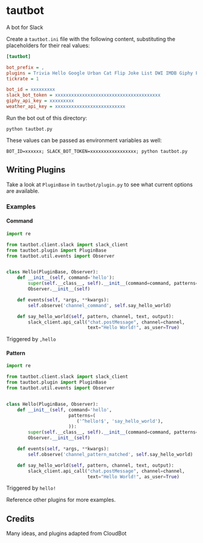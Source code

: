 # tautbot

A bot for Slack

Create a `tautbot.ini` file with the following content, substituting the placeholders for their real values:

```ini
[tautbot]

bot_prefix = ,
plugins = Trivia Hello Google Urban Cat Flip Joke List DWI IMDB Giphy Factoid Fight Ask Calc Weather
tickrate = 1

bot_id = xxxxxxxxx
slack_bot_token = xxxxxxxxxxxxxxxxxxxxxxxxxxxxxxxxxxxxxxx
giphy_api_key = xxxxxxxxx
weather_api_key = xxxxxxxxxxxxxxxxxxxxxxxxxx
```

Run the bot out of this directory:

```
python tautbot.py
```

These values can be passed as environment variables as well: 

```
BOT_ID=xxxxxx; SLACK_BOT_TOKEN=xxxxxxxxxxxxxxxxx; python tautbot.py
```

## Writing Plugins

Take a look at `PluginBase` in `tautbot/plugin.py` to see what current options are available.

### Examples

#### Command

```python
import re

from tautbot.client.slack import slack_client
from tautbot.plugin import PluginBase
from tautbot.util.events import Observer


class Hello(PluginBase, Observer):
    def __init__(self, command='hello'):
        super(self.__class__, self).__init__(command=command, patterns=patterns)
        Observer.__init__(self)

    def events(self, *args, **kwargs):
        self.observe('channel_command', self.say_hello_world)

    def say_hello_world(self, pattern, channel, text, output):
        slack_client.api_call("chat.postMessage", channel=channel,
                              text="Hello World!", as_user=True)
```

Triggered by `,hello`

#### Pattern

```python
import re

from tautbot.client.slack import slack_client
from tautbot.plugin import PluginBase
from tautbot.util.events import Observer


class Hello(PluginBase, Observer):
    def __init__(self, command='hello',
                       patterns=(
                          ('^hello!$', 'say_hello_world'),
                       )):
        super(self.__class__, self).__init__(command=command, patterns=patterns)
        Observer.__init__(self)

    def events(self, *args, **kwargs):
        self.observe('channel_pattern_matched', self.say_hello_world)

    def say_hello_world(self, pattern, channel, text, output):
        slack_client.api_call("chat.postMessage", channel=channel,
                              text="Hello World!", as_user=True)
```

Triggered by `hello!`

Reference other plugins for more examples.

## Credits

Many ideas, and plugins adapted from CloudBot